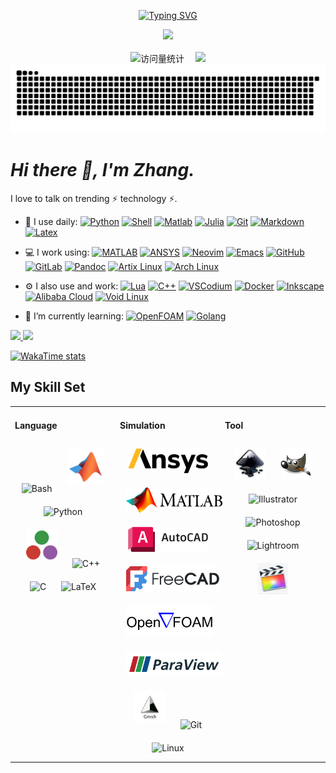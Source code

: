 <div align="center">

  <!-- dynamic typing effect 动态打字效果 -->

[![Typing SVG](<https://readme-typing-svg.demolab.com?font=Fira+Code&pause=1000&width=435&lines=Life is short,;stay hungry, stay foolish！&center=true&size=27>)](https://git.io/typing-svg)

  <!-- knock code pictures 敲代码的图片 -->
  <picture>
    <source media="(prefers-color-scheme: dark)" srcset="https://cdn.jsdelivr.net/gh/sun0225SUN/sun0225SUN/assets/images/coding.gif" />
    <source media="(prefers-color-scheme: light)" srcset="https://cdn.jsdelivr.net/gh/sun0225SUN/sun0225SUN/assets/images/developer.svg" height="225px" />
    <img src="https://cdn.jsdelivr.net/gh/sun0225SUN/sun0225SUN/assets/images/coding.gif" />
  </picture>

  <!-- for beauty 留个空行好看点 -->
  <div>&nbsp;</div>

  <!-- profile logo 个人资料徽标 -->
  <div>
    <!-- visitor -->
    <img src="https://komarev.com/ghpvc/?username=MiuKaShi&label=Views&color=orange&style=flat" alt="访问量统计" />&emsp;
    <!-- wakatime -->
    <a href="https://wakatime.com/@miukashi"><img src="https://wakatime.com/badge/user/b7fc2be0-1299-4f1c-825b-45fd25887d7d.svg" /></a>

  </div>

  <!-- Snake Code Contribution Map 贪吃蛇代码贡献图 -->

  <picture>
    <source media="(prefers-color-scheme: dark)" srcset="https://raw.githubusercontent.com/MiuKaShi/MiuKaShi/output/github-contribution-grid-snake-dark.svg">
    <source media="(prefers-color-scheme: light)" srcset="https://raw.githubusercontent.com/MiuKaShi/MiuKaShi/output/github-contribution-grid-snake.svg">
    <img alt="github contribution grid snake animation" src="https://raw.githubusercontent.com/MiuKaShi/MiuKaShi/output/github-contribution-grid-snake.svg">
  </picture>

</div>

# _Hi there 🙋, I'm Zhang._

I love to talk on trending ⚡ technology ⚡.

- 🚀 I use daily:
  [![Python](https://img.shields.io/badge/Python-000000?logo=python&logoColor=FFCA28)](#)
  [![Shell](https://img.shields.io/badge/Shell-4EAA25?logo=gnu-bash&logoColor=white)](#)
  [![Matlab](https://custom-icon-badges.demolab.com/badge/Matlab-9370DB?logo=sqlite&logoColor=white)](#)
  [![Julia](https://img.shields.io/badge/Julia-35495E?logo=julia&logoColor=4FC08D)](#)
  [![Git](https://img.shields.io/badge/-Git-000000?logo=git&logoColor=FF7043)](#)
  [![Markdown](https://img.shields.io/badge/Markdown-%23000000.svg?logo=markdown&logoColor=white)](#)
  [![Latex](https://img.shields.io/badge/-LaTeX-008080?logo=latex&logoColor=white)](#)

- 💻 I work using:
  [![MATLAB](https://img.shields.io/badge/MATLAB-R2025a%2B-orange)](https://www.mathworks.com/)
  [![ANSYS](https://img.shields.io/badge/ANSYS-57A143?logo=ansys&logoColor=fff)](#)
  [![Neovim](https://img.shields.io/badge/Neovim-706bc8?logo=neovim&logoColor=fff)](#)
  [![Emacs](https://img.shields.io/badge/Emacs-%237F5AB6.svg?&logo=gnu-emacs&logoColor=white)](#)
  [![GitHub](https://img.shields.io/badge/-GitHub-181717?&logo=github)](https://blog.i-xiao.space/)
  [![GitLab](https://img.shields.io/badge/GitLab-FC6D26?logo=gitlab&logoColor=fff)](#)
  [![Pandoc](https://img.shields.io/badge/Pandoc-150458?logo=pandoc&logoColor=fff)](#)
  [![Artix Linux](https://img.shields.io/badge/Artix%20Linux-10A0CC?logo=artixlinux&logoColor=fff)](#)
  [![Arch Linux](https://img.shields.io/badge/Arch%20Linux-1793D1?logo=arch-linux&logoColor=fff)](#)

- ⚙️ I also use and work:
  [![Lua](https://img.shields.io/badge/Lua-2C2D72?logo=lua&logoColor=white)](#)
  [![C++](https://img.shields.io/badge/C++-%2300599C.svg?logo=c%2B%2B&logoColor=white)](#)
  [![VSCodium](https://img.shields.io/badge/VSCodium-2F80ED?logo=vscodium&logoColor=fff)](#)
  [![Docker](https://img.shields.io/badge/docker-20232A?logo=docker&logoColor=61DAFB)](https://blog.i-xiao.space/)
  [![Inkscape](https://img.shields.io/badge/Inkscape-000000?logo=Inkscape&logoColor=white)](#)
  [![Alibaba Cloud](https://img.shields.io/badge/AlibabaCloud-%23FF6701.svg?logo=alibabacloud&logoColor=white)](#)
  [![Void Linux](https://img.shields.io/badge/Void%20Linux-478061?logo=voidlinux&logoColor=fff)](#)

- 🌱 I’m currently learning:
  [![OpenFOAM](https://img.shields.io/badge/OpenFOAM-6E9F18?logo=nixos&logoColor=fff)](#)
  [![Golang](https://img.shields.io/badge/-Golang-02569B?logo=go&logoColor=00ACC1)](https://blog.i-xiao.space/)

[<span><img src="https://github-readme-stats.vercel.app/api/top-langs/?username=MiuKaShi&hide=GLSL&hide_progress=true&layout=compact" height=145/>
</span><span><img src="https://github-readme-stats.vercel.app/api?username=MiuKaShi&count_private=true&show_icons=true" height=145/>
</span>](https://blog.i-xiao.space/)

[![WakaTime stats](https://github-readme-stats.vercel.app/api/wakatime?username=miukashi&langs_count=10)](https://github.com/anuraghazra/github-readme-stats)

## My Skill Set

<table><tr><td valign="top" width="33%">

#### Language

<div align="center">
<img style="margin: 10px" src="https://profilinator.rishav.dev/skills-assets/gnu_bash-icon.svg" alt="Bash" height="50" />
<img style="margin: 10px" src="https://raw.githubusercontent.com/MiuKaShi/MiuKaShi/main/img/language/matlab.svg" alt="Matlab" height="60" />
<img style="margin: 10px" src="https://profilinator.rishav.dev/skills-assets/python-original.svg" alt="Python" height="50" />
<img style="margin: 10px" src="https://raw.githubusercontent.com/MiuKaShi/MiuKaShi/main/img/language/julia.svg" alt="Julia" height="50" />
<img style="margin: 10px" src="https://profilinator.rishav.dev/skills-assets/cplusplus-original.svg" alt="C++" height="50" />  
<img style="margin: 10px" src="https://profilinator.rishav.dev/skills-assets/c-original.svg" alt="C" height="50" />
<img style="margin: 10px" src="https://profilinator.rishav.dev/skills-assets/latex.png" alt="LaTeX" height="50" />
</div>

</td>
<td valign="top" width="33%">

#### Simulation

<div align="center">
<img style="margin: 10px" src="https://raw.githubusercontent.com/MiuKaShi/MiuKaShi/main/img/simulation/Ansys.svg" alt="Ansys" height="40" />
<img style="margin: 10px" src="https://raw.githubusercontent.com/MiuKaShi/MiuKaShi/main/img/simulation/Matlab.svg" alt="MATLAB" height="40" />
<img style="margin: 10px" src="https://raw.githubusercontent.com/MiuKaShi/MiuKaShi/main/img/simulation/Autocad.svg" alt="Autocad" height="40" />
<img style="margin: 10px" src="https://raw.githubusercontent.com/MiuKaShi/MiuKaShi/main/img/simulation/Freecad.svg" alt="Freecad" height="40" />
<img style="margin: 10px" src="https://raw.githubusercontent.com/MiuKaShi/MiuKaShi/main/img/simulation/Openfoam.svg" alt="Openfoam" height="50" />
<img style="margin: 10px" src="https://raw.githubusercontent.com/MiuKaShi/MiuKaShi/main/img/simulation/Paraview.svg" alt="Paraview" height="40" />
<img style="margin: 10px" src="https://raw.githubusercontent.com/MiuKaShi/MiuKaShi/main/img/simulation/Gmsh.svg" alt="Gmsh" height="50" />
<img style="margin: 10px" src="https://profilinator.rishav.dev/skills-assets/git-scm-icon.svg" alt="Git" height="50" />
<img style="margin: 10px" src="https://profilinator.rishav.dev/skills-assets/linux-original.svg" alt="Linux" height="50" />
</div>

</td>
<td valign="top" width="33%">

#### Tool

<div align="center">
<img style="margin: 10px" src="https://raw.githubusercontent.com/MiuKaShi/MiuKaShi/main/img/tool/Inkscape.svg" alt="Inkscape" height="50" />
<img style="margin: 10px" src="https://raw.githubusercontent.com/MiuKaShi/MiuKaShi/main/img/tool/Gimp.svg" alt="GIMP" height="50" />
<img style="margin: 10px" src="https://profilinator.rishav.dev/skills-assets/adobe_illustrator-icon.svg" alt="Illustrator" height="50" />
<img style="margin: 10px" src="https://profilinator.rishav.dev/skills-assets/photoshop-plain.svg" alt="Photoshop" height="50" />
<img style="margin: 10px" src="https://profilinator.rishav.dev/skills-assets/lightroom.png" alt="Lightroom" height="50" />
<img style="margin: 10px" src="https://raw.githubusercontent.com/MiuKaShi/MiuKaShi/main/img/tool/Finalcutpro.svg" alt="FinalCutPro" height="50" />
</div>
</td>
</tr>
</table>
